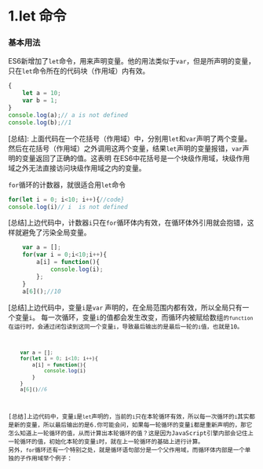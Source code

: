 # 1.let 命令
### 基本用法
ES6新增加了<code>let</code>命令，用来声明变量。他的用法类似于<code>var</code>，但是所声明的变量，只在<code>let</code>命令所在的代码块（作用域）内有效。

```javascript
{
    let a = 10;
    var b = 1;
}
console.log(a);// a is not defined
console.log(b);//1
```
[总结]: 上面代码在一个花括号（作用域）中，分别用<code>let</code>和<code>var</code>声明了两个变量。然后在花括号（作用域）之外调用这两个变量，结果<code>let</code>声明的变量报错，<code>var</code>声明的变量返回了正确的值。这表明 在ES6中花括号是一个块级作用域，块级作用域之外无法直接访问块级作用域之内的变量。

<code>for</code>循环的计数器，就很适合用<code>let</code>命令
```javascript
for(let i = 0; i<10; i++){//code}
console.log(i)// i  is not defined
```
[总结]上边代码中，计数器<code>i</code>只在<code>for</code>循环体内有效，在循环体外引用就会抱错，这样就避免了污染全局变量。

```javascript
    var a = [];
    for(var i = 0;i<10;i++){
        a[i] = function(){
            console.log(i);
        };
    }
    a[6]();//10
```
[总结]上边代码中，变量<code>i</code>是<code>var</code> 声明的，在全局范围内都有效，所以全局只有一个变量<code>i</code>。
每一次循环，变量<code>i</code>的值都会发生改变，而循环内被赋给数组<code><a>的<code>function</code>在运行时，会通过闭包读到这同一个变量<code>i</code>，导致最后输出的是最后一轮的<code>i</code>值，也就是10。

```javascript
    var a = [];
    for(let i = 0; i<10; i++){
        a[i] = function(){
            console.log(i)
        }
    }
    a[6]()//6
```
[总结]上边代码中，变量<code>i</code>是<code>let</code>声明的，当前的<code>i</code>只在本轮循环有效，所以每一次循环的<code>i</code>其实都是新的变量，所以最后输出的是6.你可能会问，如果每一轮循环的变量i都是重新声明的，那它怎么知道上一轮循环的值，从而计算出本轮循环的值？这是因为JavaScript引擎内部会记住上一轮循环的值，初始化本轮的变量<code>i</code>时，就在上一轮循环的基础上进行计算。
另外，<code>for</code>循环还有一个特别之处，就是循环语句部分是一个父作用域，而循环体内部是一个单独的子作用域举个例子：
```javascript
    
```


